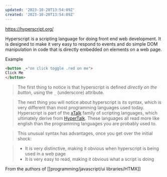 ```yaml
---
updated: '2023-10-20T13:54:09Z'
created: '2023-10-20T13:54:09Z'
---
```

https://hyperscript.org/

Hyperscript is a scripting language for doing front end web development. It is designed to make it very easy to respond to events and do simple DOM manipulation in code that is directly embedded on elements on a web page.

Example

```html
<button _="on click toggle .red on me">
Click Me
</button>
```

> The first thing to notice is that hyperscript is defined _directly on the button_, using the `_` (underscore) attribute.

 >The next thing you will notice about hyperscript is its syntax, which is very different than most programming languages used today. Hyperscript is part of the [xTalk](https://en.wikipedia.org/wiki/XTalk) family of scripting languages, which ultimately derive from [HyperTalk](https://hypercard.org/HyperTalk%20Reference%202.4.pdf). These languages all read more like english than the programming languages you are probably used to.

> This unusual syntax has advantages, once you get over the initial shock:

> -   It is very distinctive, making it obvious when hyperscript is being used in a web page
> -   It is very easy to read, making it obvious what a script is doing

From the authors of [[programming/javascript/ui libraries/HTMX]]